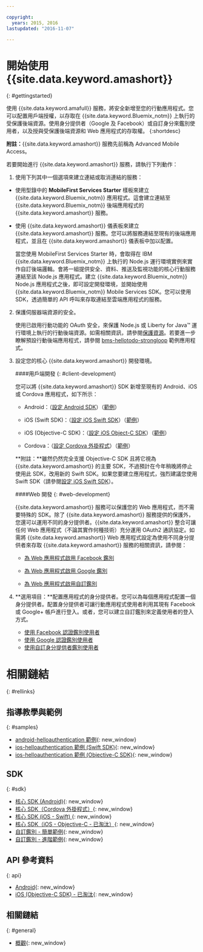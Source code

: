 ```yaml
---

copyright:
  years: 2015, 2016
lastupdated: "2016-11-07"

---
```


# 開始使用 {{site.data.keyword.amashort}}
{: #gettingstarted}

使用 {{site.data.keyword.amafull}} 服務，將安全新增至您的行動應用程式。您可以配置用戶端授權，以存取在 {{site.data.keyword.Bluemix_notm}} 上執行的受保護後端資源。使用身分提供者（Google 及 Facebook）或自訂身分來鑑別使用者，以及授與受保護後端資源和 Web 應用程式的存取權。
{:shortdesc}

**附註：**{{site.data.keyword.amashort}} 服務先前稱為 Advanced Mobile Access。


若要開始進行 {{site.data.keyword.amashort}} 服務，請執行下列動作：

1. 使用下列其中一個選項來建立連結或取消連結的服務：
 * 使用型錄中的 **MobileFirst Services Starter** 樣板來建立 {{site.data.keyword.Bluemix_notm}} 應用程式。這會建立連結至 {{site.data.keyword.Bluemix_notm}} 後端應用程式的 {{site.data.keyword.amashort}} 服務。
 * 使用 {{site.data.keyword.amashort}} 儀表板來建立 {{site.data.keyword.amashort}} 服務。您可以將服務連結至現有的後端應用程式，並且在 {{site.data.keyword.amashort}} 儀表板中加以配置。

   當您使用 MobileFirst Services Starter 時，會取得在 IBM {{site.data.keyword.Bluemix_notm}} 上執行的 Node.js 運行環境實例來實作自訂後端邏輯。會將一組提供安全、資料、推送及監視功能的核心行動服務連結至該 Node.js 應用程式。建立 {{site.data.keyword.Bluemix_notm}} Node.js 應用程式之後，即可設定開發環境，並開始使用 {{site.data.keyword.Bluemix_notm}} Mobile Services SDK。您可以使用 SDK，透過簡單的 API 呼叫來存取連結至雲端應用程式的服務。

2. 保護伺服器端資源的安全。

   使用已啟用行動功能的 OAuth 安全，來保護 Node.js 或 Liberty for Java&trade; 運行環境上執行的行動後端資源。如需相關資訊，請參閱[保護資源](protecting-resources.html)。若要進一步瞭解預設行動後端應用程式，請參閱 [bms-hellotodo-strongloop](https://github.com/ibm-bluemix-mobile-services/bms-hellotodo-strongloop) 範例應用程式。

3. 設定您的核心 {{site.data.keyword.amashort}} 開發環境。

	####用戶端開發
   {: #client-development}

	您可以將 {{site.data.keyword.amashort}} SDK 新增至現有的 Android、iOS 或 Cordova 應用程式，如下所示：
   * Android：（[設定 Android SDK](getting-started-android.html)）（[範例](https://github.com/ibm-bluemix-mobile-services/bms-samples-android-helloauthentication)）

   * iOS (Swift SDK)：（[設定 iOS Swift SDK](getting-started-ios-swift-sdk.html)）（[範例](https://github.com/ibm-bluemix-mobile-services/bms-samples-swift-helloauthentication)）

   * iOS (Objective-C SDK)：（[設定 iOS Object-C SDK](getting-started-ios.html)）（[範例](https://github.com/ibm-bluemix-mobile-services/bms-samples-ios-helloauthentication)）

   * Cordova：（[設定 Cordova 外掛程式](getting-started-cordova.html)）（[範例](https://github.com/ibm-bluemix-mobile-services/bms-samples-cordova-helloauthentication)）

   **附註：**雖然仍然完全支援 Objective-C SDK 且將它視為 {{site.data.keyword.amashort}} 的主要 SDK，不過預計在今年稍晚將停止使用此 SDK，改用新的 Swift SDK。如果您要建立應用程式，強烈建議您使用 Swift SDK（請參閱[設定 iOS Swift SDK](getting-started-ios-swift-sdk.html)）。

	####Web 開發
   {: #web-development}

   {{site.data.keyword.amashort}} 服務可以保護您的 Web 應用程式，而不需要特殊的 SDK。除了 {{site.data.keyword.amashort}} 服務提供的保護外，您還可以運用不同的身分提供者。{{site.data.keyword.amashort}} 整合可讓任何 Web 應用程式（不論其實作何種技術）充分運用 OAuth2 通訊協定。如需將 {{site.data.keyword.amashort}} Web 應用程式設定為使用不同身分提供者來存取 {{site.data.keyword.amashort}} 服務的相關資訊，請參閱：

    * [為 Web 應用程式啟用 Facebook 鑑別](facebook-auth-web.html)

    * [為 Web 應用程式啟用 Google 鑑別](google-auth-web.html)

    * [為 Web 應用程式啟用自訂鑑別](custom-auth-web.html)

4. **選用項目：**配置應用程式的身分提供者。您可以為每個應用程式配置一個身分提供者。配置身分提供者可讓行動應用程式使用者利用其現有 Facebook 或 Google+ 帳戶進行登入。或者，您可以建立自訂鑑別來定義使用者的登入方式。
   * [使用 Facebook 認證鑑別使用者](facebook-auth-overview.html)
   * [使用 Google 認證鑑別使用者](google-auth-overview.html)
   * [使用自訂身分提供者鑑別使用者](custom-auth.html)


# 相關鏈結
{: #rellinks}

## 指導教學與範例
{: #samples}
* [android-helloauthentication 範例](https://github.com/ibm-bluemix-mobile-services/bms-samples-android-helloauthentication){: new_window}
* [ios-helloauthentication 範例 (Swift SDK)](https://github.com/ibm-bluemix-mobile-services/bms-samples-swift-helloauthentication){: new_window}
* [ios-helloauthentication 範例 (Objective-C SDK)](https://github.com/ibm-bluemix-mobile-services/bms-samples-ios-helloauthentication){: new_window}

## SDK
{: #sdk}
* [核心 SDK (Android)](https://github.com/ibm-bluemix-mobile-services/bms-clientsdk-android-core){: new_window}
* [核心 SDK（Cordova 外掛程式）](https://github.com/ibm-bluemix-mobile-services/bms-clientsdk-cordova-plugin-core){: new_window}
* [核心 SDK (iOS - Swift) ](https://github.com/ibm-bluemix-mobile-services/bms-clientsdk-swift-core){: new_window}
* [核心 SDK（iOS - Objective-C - 已淘汰）](https://hub.jazz.net/git/bluemixmobilesdk/imf-ios-sdk/archive?revstr=master){: new_window}
* [自訂鑑別 - 簡單範例](https://github.com/ibm-bluemix-mobile-services/bms-mca-custom-identity-provider-sample){: new_window}
* [自訂鑑別 - 進階範例](https://github.com/ibm-bluemix-mobile-services/bms-mca-custom-identity-provider-with-user-management){: new_window}

## API 參考資料
{: api}
* [Android](https://console.{DomainName}/docs/api/content/api/mobilefirst/android/core-api-doc/overview-summary.html){: new_window}
* [iOS (Objective-C SDK) - 已淘汰](https://console.{DomainName}/docs/api/content/api/mobilefirst/ios/IMFCore_api-doc/html/index.html){: new_window}


## 相關鏈結
{: #general}
* [概觀](overview.html){: new_window}
